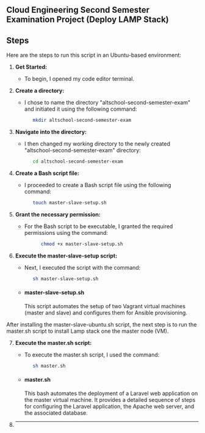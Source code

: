 <h2>Cloud Engineering Second Semester Examination Project (Deploy LAMP Stack)</h2>

<h2>Steps</h2>

Here are the steps to run this script in an Ubuntu-based environment:

1. **Get Started:** 
   - To begin, I opened my code editor terminal.
     
2. **Create a directory:** <br>
   - I chose to name the directory "altschool-second-semester-exam" and initiated it using the following command:
      ```bash
         mkdir altschool-second-semester-exam

3. **Navigate into the directory:**
   - I then changed my working directory to the newly created "altschool-second-semester-exam" directory:
      ```bash
         cd altschool-second-semester-exam
      
4. **Create a Bash script file:**
   - I proceeded to create a Bash script file using the following command:
      ```bash
         touch master-slave-setup.sh

5. **Grant the necessary permission:**
   - For the Bash script to be executable, I granted the required permissions using the command:
      ```bash
            chmod +x master-slave-setup.sh

6. **Execute the master-slave-setup script:**
   - Next, I executed the script with the command:
     ```bash
        sh master-slave-setup.sh

   - #### master-slave-setup.sh
     This script automates the setup of two Vagrant virtual machines (master and slave) and configures them for Ansible provisioning.

After installing the master-slave-ubuntu.sh script, the next step is to run the master.sh script to install Lamp stack one the master node (VM).

7. **Execute the master.sh script:**
   - To execute the master.sh script, I used the command:
      ```bash
         sh master.sh

   - #### master.sh
     This bash automates the deployment of a Laravel web application on the master virtual machine. It provides a detailed sequence of           steps for configuring the Laravel application, the Apache web server, and the associated database.

8. ****
